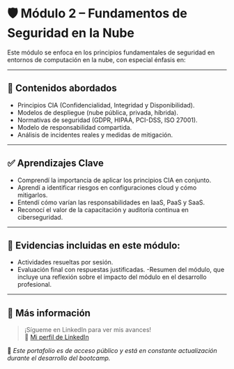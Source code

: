 # 🛡️ Módulo 2 – Fundamentos de Seguridad en la Nube

Este módulo se enfoca en los principios fundamentales de seguridad en entornos de computación en la nube, con especial énfasis en:

---

## 🧩 Contenidos abordados

- Principios CIA (Confidencialidad, Integridad y Disponibilidad).
- Modelos de despliegue (nube pública, privada, híbrida).
- Normativas de seguridad (GDPR, HIPAA, PCI-DSS, ISO 27001).
- Modelo de responsabilidad compartida.
- Análisis de incidentes reales y medidas de mitigación.

---

## ✅ Aprendizajes Clave

- Comprendí la importancia de aplicar los principios CIA en conjunto.
- Aprendí a identificar riesgos en configuraciones cloud y cómo mitigarlos.
- Entendí cómo varían las responsabilidades en IaaS, PaaS y SaaS.
- Reconocí el valor de la capacitación y auditoría continua en ciberseguridad.

---

## 📂 Evidencias incluidas en este módulo: 

- Actividades resueltas por sesión.
- Evaluación final con respuestas justificadas.
-Resumen del módulo, que incluye una reflexión sobre el impacto del módulo en el desarrollo profesional.

---

## 📎 Más información

> ¡Sígueme en LinkedIn para ver mis avances!  
:link: [Mi perfil de LinkedIn](https://www.linkedin.com/in/nadia-aracelly-arellano-gonz%C3%A1lez-426aa721/)


📁 *Este portafolio es de acceso público y está en constante actualización durante el desarrollo del bootcamp.*